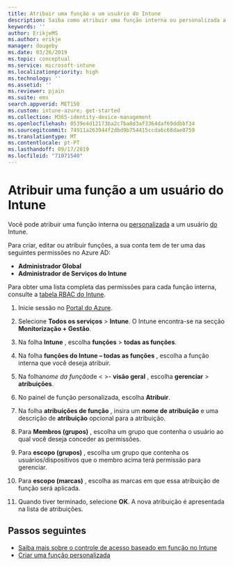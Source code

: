 ```yaml
---
title: Atribuir uma função a um usuário do Intune
description: Saiba como atribuir uma função interna ou personalizada a um usuário no Microsoft Intune.
keywords: ''
author: ErikjeMS
ms.author: erikje
manager: dougeby
ms.date: 03/26/2019
ms.topic: conceptual
ms.service: microsoft-intune
ms.localizationpriority: high
ms.technology: ''
ms.assetid: ''
ms.reviewer: pjain
ms.suite: ems
search.appverid: MET150
ms.custom: intune-azure; get-started
ms.collection: M365-identity-device-management
ms.openlocfilehash: 0539e4d12173ba2c7ba8d3af3364daf69ddbbf34
ms.sourcegitcommit: 74911a263944f2dbd9b754415ccda6c68dae0759
ms.translationtype: MT
ms.contentlocale: pt-PT
ms.lasthandoff: 09/17/2019
ms.locfileid: "71071540"
---
```

# <a name="assign-a-role-to-an-intune-user"></a>Atribuir uma função a um usuário do Intune

Você pode atribuir uma função interna ou [personalizada](create-custom-role.md) a um usuário [do](role-based-access-control.md#built-in-roles) Intune.

Para criar, editar ou atribuir funções, a sua conta tem de ter uma das seguintes permissões no Azure AD:
- **Administrador Global**
- **Administrador de Serviços do Intune**

Para obter uma lista completa das permissões para cada função interna, consulte a [tabela RBAC do Intune](https://gallery.technet.microsoft.com/Intune-RBAC-table-2e3c9a1a).

1. Inicie sessão no [Portal do Azure](https://portal.azure.com).

2. Selecione **Todos os serviços** > **Intune**. O Intune encontra-se na secção **Monitorização + Gestão**.

3. Na folha **Intune** , escolha **funções** > **todas as funções**.

4. Na folha **funções do Intune – todas as funções** , escolha a função interna que você deseja atribuir.

5. Na folha*nome da função*de < >- **visão geral** , escolha **gerenciar** > **atribuições**.

6. No painel de função personalizada, escolha **Atribuir**.

7. Na folha **atribuições de função** , insira um **nome de atribuição** e uma descrição de **atribuição** opcional para a atribuição.

8. Para **Membros (grupos)** , escolha um grupo que contenha o usuário ao qual você deseja conceder as permissões.

9. Para **escopo (grupos)** , escolha um grupo que contenha os usuários/dispositivos que o membro acima terá permissão para gerenciar.

10. Para **escopo (marcas)** , escolha as marcas em que essa atribuição de função será aplicada.

11. Quando tiver terminado, selecione **OK**. A nova atribuição é apresentada na lista de atribuições.


## <a name="next-steps"></a>Passos seguintes
- [Saiba mais sobre o controle de acesso baseado em função no Intune](role-based-access-control.md)
- [Criar uma função personalizada](create-custom-role.md)

